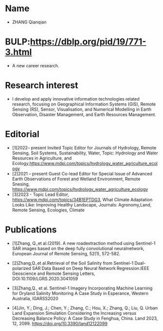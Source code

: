 # Name 
- ZHANG Qianqian
# BULP:https://dblp.org/pid/19/771-3.html
+ A new career research.
# Research interest
+ I develop and apply innovative information technologies related research, focusing on Geographical Information Systems (GIS), Remote Sensing (RS), Sensor, Visualisation, and Numerical Modelling in Earth Observation, Disaster Management, and Earth Resources Management.
# Editorial 
+ [1]2022– present Invited Topic Editor for Journals of Hydrology, Remote Sensing, Soil Systems, Sustainability, Water, Topic: Hydrology and Water Resources in Agriculture, and Ecology,https://www.mdpi.com/topics/hydrology_water_agriculture_ecology
+ [2]2021 – present Guest Co-lead Editor for Special Issue of Advanced Earth Observations of Forest and Wetland Environment, Remote Snesing,          https://www.mdpi.com/topics/hydrology_water_agriculture_ecology
+ [3]2023 -  Topic Lead Editor,  https://www.mdpi.com/topics/34B1EPTDG3, What Climate Adaptation Looks Like: Improving Healthy Landscape, Journals:  Agronomy,Land, Remote
  Sensing, Ecologies, Climate
# Publications
+ [1]Zhang, Q.,et al.(2019). A new roadextraction method using Sentinel-1 SAR images based on the deep fully convolutional neuralnetwork,
   European Journal of Remote Sensing, 52(1), 572-582.
 
+ [2]Zhang,Q.,et al.Retrieval of the Soil Salinity from Sentinel-1 Dual-polarized SAR Data Based on Deep Neural Network Regression.IEEE Geoscience and Remote Sensing Letters,
      DOI:10.1109/LGRS.2020.3041059

+ [3]Zhang,Q., et al. Sentinel-1 Imagery Incorporating Machine Learning for Dryland Salinity Monitoring A Case Study in Esperance, Western Australia,
      IGARSS2020

+ [4]Jin, Y.; Ding, J.; Chen, Y.; Zhang, C.; Hou, X.; Zhang, Q.; Liu, Q. Urban Land Expansion Simulation Considering the Increasing versus Decreasing Balance Policy: A Case Study in Fenghua, China. Land 2023, 12, 2099. https://doi.org/10.3390/land12122099
